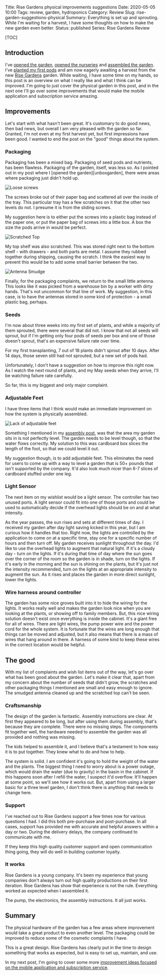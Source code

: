 Title: Rise Gardens physical improvements suggestions
Date: 2020-05-05 10:00
Tags: review, garden, hydroponics
Category: Review
Slug: rise-garden-suggestions-physical
Summary: Everything is set up and sprouting. While I'm waiting for a harvest, I have some thoughts on how to make the new garden even better.
Status: published
Series: Rise Gardens Review


[TOC]

## Introduction

I've [opened the garden][unboxgardens], [opened the nurseries][unboxnurseries] and [assembled the garden][assemblegarden].
I've [planted my first pods][planting] and am now eagerly awaiting a harvest from the new [Rise Gardens][risegardens] garden.
While waiting, I have some time on my hands, so this post is an overview on what I really like and what I think can be improved.
I'm going to just cover the physical garden in this post, and in the next one I'll go over some improvements that would make
the mobile application and subscription service amazing.

## Improvements

Let's start with what hasn't been great. It's customary to do good news, then bad news, but overall I am
very pleased with the garden so far. Granted, I'm not even at my first harvest yet, but first impressions
have been good. I wanted to end the post on the "good" things about the system.

### Packaging

Packaging has been a mixed bag. Packaging of seed pods and nutrients, has been flawless. Packaging of the garden, itself,
was less so. As I pointed out in my post where I [opened the garden][unboxgarden], there were areas where packaging just
didn't hold up.

![Loose screws][screws]

The screws broke out of their paper bag and scattered all over the inside of the tray. This particular tray has a few scratches on it
that the other two levels do not. I presume it is from the sliding screws.

My suggestion here is to either put the screws into a plastic bag instead of the paper one, or put the paper bag of screws into
a little box. A box the size the pods arrive in would be perfect.

![Scratched Top][topscratch]

My top shelf was also scratched. This was stored right next to the bottom shelf - with drawers - and both parts are
metal. I assume they rubbed together during shipping, causing the scratch. I think the easiest way to prevent this would
be to add some small barrier between the two.

![Antenna Smudge][smudge]

Finally, for the packaging complaints, we return to the small little antenna. This looks like it was picked from a warehouse
bin by a worker with dirty hands. That's not uncommon for that line of work. My suggestion, in this case, is to have the antennas
stored in some kind of protection - a small plastic bag, perhaps.

### Seeds

I'm now about three weeks into my first set of plants, and while a majority of them sprouted, there were several that did not. I know that
not all seeds will sprout, but if I'm getting only four pods of seeds per box and one of those doesn't sprout, that's an
expensive failure rate over time.

For my first transplanting, 7 out of 18 plants didn't sprout after 10 days. After 14 days, those seven still had not sprouted,
but a new set of pods had.

Unfortunately, I don't have a suggestion on how to improve this right now. As I watch the next round of plants, and my May seeds
when they arrive, I'll be watching failure rate carefully.

So far, this is my biggest and only major complaint.

### Adjustable Feet

I have three items that I think would make an immediate improvement on how the system is physically assembled.

![Lack of adjustable feet][feet]

Something I mentioned in my [assembly post][assemblegarden], was that the area my garden sits in is not perfectly level.
The garden needs to be level though, so that the water flows correctly. My solution to this was cardboard box slices the
length of the foot, so that we could level it out.

My suggestion though, is to add adjustable feet. This eliminates the need for users to come up with a way to level a
garden that is 50+ pounds that isn't supported by the company. It'd also look much nicer than 6-7 slices of cardboard
stuffed under one leg.

### Light Sensor

The next item on my wishlist would be a light sensor. The controller has two unused ports. A light sensor could fit into one
of those ports and could be used to automatically decide if the overhead lights should be on and at what intensity.

As the year passes, the sun rises and sets at different times of day. I received my garden after day light saving kicked in this
year, but I am curious how it handles that too. Right now, the lights are controlled by the application to come on at a specific time,
stay one for a specific number of hours and then turn off. My garden receives sunlight throughout the day. I'd like to use the overhead
lights to augment that natural light. If it's a cloudy day - turn on the lights. If it's during that time of day where the sun goes
over the corner of the room so the garden is in shade, turn on the lights. If it's early in the morning and the sun is shining on the
plants, but it's just not the intensity recommended, turn on the lights at an appropriate intensity to augment the sun. As it rises and
places the garden in more direct sunlight, lower the lights.

### Wire harness around controller

The garden has some nice groves built into it to hide the wiring for the lights. It works really well and makes the garden look
nice when you are looking at the plants, or showing off to family members. But, this nice wiring solution doesn't exist once everything
is inside the cabinet. It's a giant free for all of wires. There are light wires, the pump power wire and the power cord for the whole system.
It is fortunate that the wires are long enough that things can be moved and adjusted, but it also means that there is a mass of
wires that hang around in there. A harness of some kind to keep these wires in the correct location would be helpful.

## The good

With my list of complaints and wish list items out of the way, let's go over what has been good about the garden.
Let's make it clear that, apart from my concern about the number of seeds that didn't grow, the scratches and other
packaging things I mentioned are small and easy enough to ignore. The smudged antenna cleaned up and the scratched top can't be seen.

### Craftsmanship

The design of the garden is fantastic. Assembly instructions are clear. At first they appeared to be
long, but after using them during assembly, that's because they are complete. There were no missing steps. The
components fit together well, the hardware needed to assemble the garden was all provided and nothing was missing.

The kids helped to assemble it, and I believe that's a testament to how easy it is to put together. They knew what to
do and how to help.

The system is solid. I am confident it's going to hold the weight of the water and the plants. The biggest thing I need to
worry about is a power outage, which would drain the water (due to gravity) in the basin in the cabinet. If this happens
soon after I refill the water, I suspect it'd overflow. It'll happen at some point, so we'll see how it works out. But,
apart from using a larger basic for a three level garden, I don't think there is anything that needs to change here.

### Support

I've reached out to Rise Gardens support a few times now for various questions I had. I did this both pre-purchase and
post-purchase. In all cases, support has provided me with accurate and helpful answers within a day or two. During the
delivery delays, the company continued to communicate with me.

If they keep this high quality customer support and open communication thing going, they will do well in building
customer loyalty.

### It works

Rise Gardens is a young company. It's been my experience that young companies don't always turn out high quality
productions on their first iteration. Rise Gardens has show that experience is not the rule. Everything worked as
expected when I assembled it.

The pump, the electronics, the assembly instructions. It all just works.


## Summary

The physical hardware of the garden has a few areas where improvement would take a great product to even another
level. The packaging could be improved to reduce some of the cosmetic complaints I have.

This is a great design. Rise Gardens has clearly put in the time to design something that works as expected,
but is easy to set up, maintain, and use.

In my next post, I'm going to cover some more [improvement ideas focused on the mobile application and
subscription service][appsuggestions].


 [risegardens]: https://risegardens.com/
 [unboxgardens]: {filename}2020_04_22_rise_garden_unbox.md
 [unboxnurseries]: {filename}2020_04_24_nursery_unbox.md
 [assemblegarden]: {filename}2020_04_26_assembling_garden.md
 [planting]: {filename}2020_05_01_planting_garden.md
 [appsuggestions]: {filename}2020_05_24_suggested_improvements_app_subscription.md
 [screws]: {attach}images/garden/5_suggestions/scratched_tray.jpg
 [topscratch]: {attach}images/garden/5_suggestions/scratched_top.jpg
 [smudge]: {attach}images/garden/5_suggestions/smudged_anntena.jpg
 [feet]: {attach}images/garden/5_suggestions/cardboard_level.jpg